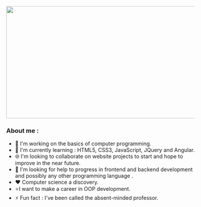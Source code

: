 <div align="center">
  <img src="https://media.giphy.com/media/3o85xAsvWZnf6zKvdu/giphy.gif" width="600" height="300"/>
</div>

<!--**Nitro-Calculus/Nitro-Calculus** is a ✨ _special_ ✨ repository because its `README.md` (this file) appears on your GitHub profile.-->

### About me :

- 🔭 I'm working on the basics of computer programming.
- 🌱 I'm currently learning : HTML5, CSS3, JavaScript, JQuery and Angular.
- :globe_with_meridians: I'm looking to collaborate on website projects to start and hope to improve in the near future.
- 🤔 I'm looking for help to progress in frontend and backend development and possibly any other programming language .
- ❤️ Computer science a discovery.
- ⭐I want to make a career in OOP development.
- ⚡ Fun fact : I've been called the absent-minded professor.
